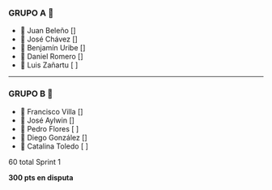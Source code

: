 
### GRUPO A 🔵
* 🔵 Juan Beleño \[]
* 🔵 José Chávez \[]
* 🔵 Benjamín Uribe \[]
* 🔵 Daniel Romero \[]
* 🔵 Luis Zañartu \[ ]

---

### GRUPO B 🔴
* 🔴 Francisco Villa \[]
* 🔴 José Aylwin \[]
* 🔴 Pedro Flores \[ ]
* 🔴 Diego González \[]
* 🔴 Catalina Toledo \[ ]


60 total Sprint 1

**300 pts en disputa**
